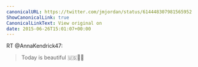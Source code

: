 ```yaml
---
canonicalURL: https://twitter.com/jmjordan/status/614448307981565952
ShowCanonicalLink: true
CanonicalLinkText: View original on
date: 2015-06-26T15:01:07+00:00
---
```

RT @AnnaKendrick47:
> Today is beautiful 🇺🇸💞💍